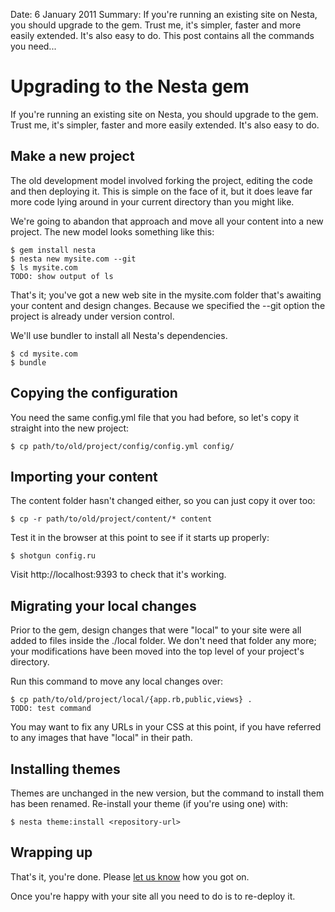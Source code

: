 Date: 6 January 2011
Summary: If you're running an existing site on Nesta, you should upgrade to the gem. Trust me, it's simpler, faster and more easily extended. It's also easy to do. This post contains all the commands you need...

# Upgrading to the Nesta gem

If you're running an existing site on Nesta, you should upgrade to the gem. Trust me, it's simpler, faster and more easily extended. It's also easy to do.

## Make a new project

The old development model involved forking the project, editing the code and then deploying it. This is simple on the face of it, but it does leave far more code lying around in your current directory than you might like.

We're going to abandon that approach and move all your content into a new project. The new model looks something like this:

    $ gem install nesta
    $ nesta new mysite.com --git
    $ ls mysite.com
    TODO: show output of ls

That's it; you've got a new web site in the mysite.com folder that's awaiting your content and design changes. Because we specified the --git option the project is already under version control.

We'll use bundler to install all Nesta's dependencies.

    $ cd mysite.com
    $ bundle

## Copying the configuration

You need the same config.yml file that you had before, so let's copy it straight into the new project:

    $ cp path/to/old/project/config/config.yml config/

## Importing your content

The content folder hasn't changed either, so you can just copy it over too:

    $ cp -r path/to/old/project/content/* content

Test it in the browser at this point to see if it starts up properly:

    $ shotgun config.ru

Visit http://localhost:9393 to check that it's working.

## Migrating your local changes

Prior to the gem, design changes that were "local" to your site were all added to files inside the ./local folder. We don't need that folder any more; your modifications have been moved into the top level of your project's directory.

Run this command to move any local changes over:

    $ cp path/to/old/project/local/{app.rb,public,views} .
    TODO: test command

You may want to fix any URLs in your CSS at this point, if you have referred to any images that have "local" in their path.

## Installing themes

Themes are unchanged in the new version, but the command to install them has been renamed. Re-install your theme (if you're using one) with:

    $ nesta theme:install <repository-url>

## Wrapping up

That's it, you're done. Please [let us know](mailto:nesta@librelist.com) how you got on.

Once you're happy with your site all you need to do is to re-deploy it.
